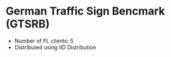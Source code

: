 # German Traffic Sign Bencmark (GTSRB)
- Number of FL clients: 5
- Distributed using IID Distribution